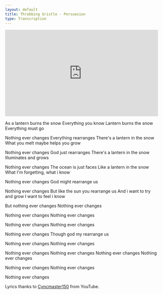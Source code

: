 ```yaml
--- 
layout: default
title: Throbbing Gristle - Persuasion
type: Transcription
---
```


<style>.embed-container { position: relative; padding-bottom: 56.25%; height: 0; overflow: hidden; max-width: 100%; } .embed-container iframe, .embed-container object, .embed-container embed { position: absolute; top: 0; left: 0; width: 100%; height: 100%; }</style><div class='embed-container'><iframe src='http://www.youtube.com/embed/XUbhOmeLWKg' frameborder='0' allowfullscreen></iframe></div>

As a lantern burns the snow
Everything you know
Lantern burns the snow
Everything must go

Nothing ever changes
Everything rearranges
There's a lantern in the snow
What you melt maybe helps you grow

Nothing ever changes
God just rearranges
There's a lantern in the snow
Illuminates and grows

Nothing ever changes
The ocean is just faces
Like a lantern in the snow
What I'm forgetting, what i know

Nothing ever changes
God might rearrange us

Nothing ever changes
But like the sun you rearrange us
And i want to try and grow
I want to feel i know

But nothing ever changes
Nothing ever changes

Nothing ever changes
Nothing ever changes

Nothing ever changes
Nothing ever changes

Nothing ever changes
Though god my rearrange us

Nothing ever changes
Nothing ever changes

Nothing ever changes
Nothing ever changes
Nothing ever changes
Nothing ever changes

Nothing ever changes
Nothing ever changes

Nothing ever changes

Lyrics thanks to [Cyncmaster150](http://www.youtube.com/user/cyncmaster150) from YouTube.
